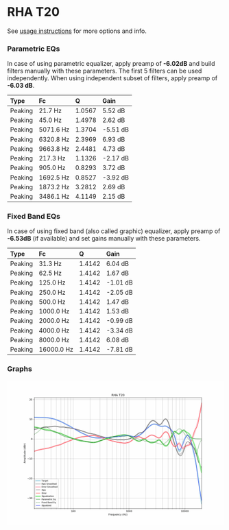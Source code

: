 # RHA T20
See [usage instructions](https://github.com/jaakkopasanen/AutoEq#usage) for more options and info.

### Parametric EQs
In case of using parametric equalizer, apply preamp of **-6.02dB** and build filters manually
with these parameters. The first 5 filters can be used independently.
When using independent subset of filters, apply preamp of **-6.03 dB**.

| Type    | Fc        |      Q | Gain     |
|:--------|:----------|:-------|:---------|
| Peaking | 21.7 Hz   | 1.0567 | 5.52 dB  |
| Peaking | 45.0 Hz   | 1.4978 | 2.62 dB  |
| Peaking | 5071.6 Hz | 1.3704 | -5.51 dB |
| Peaking | 6320.8 Hz | 2.3969 | 6.93 dB  |
| Peaking | 9663.8 Hz | 2.4481 | 4.73 dB  |
| Peaking | 217.3 Hz  | 1.1326 | -2.17 dB |
| Peaking | 905.0 Hz  | 0.8293 | 3.72 dB  |
| Peaking | 1692.5 Hz | 0.8527 | -3.92 dB |
| Peaking | 1873.2 Hz | 3.2812 | 2.69 dB  |
| Peaking | 3486.1 Hz | 4.1149 | 2.15 dB  |

### Fixed Band EQs
In case of using fixed band (also called graphic) equalizer, apply preamp of **-6.53dB**
(if available) and set gains manually with these parameters.

| Type    | Fc         |      Q | Gain     |
|:--------|:-----------|:-------|:---------|
| Peaking | 31.3 Hz    | 1.4142 | 6.04 dB  |
| Peaking | 62.5 Hz    | 1.4142 | 1.67 dB  |
| Peaking | 125.0 Hz   | 1.4142 | -1.01 dB |
| Peaking | 250.0 Hz   | 1.4142 | -2.05 dB |
| Peaking | 500.0 Hz   | 1.4142 | 1.47 dB  |
| Peaking | 1000.0 Hz  | 1.4142 | 1.53 dB  |
| Peaking | 2000.0 Hz  | 1.4142 | -0.99 dB |
| Peaking | 4000.0 Hz  | 1.4142 | -3.34 dB |
| Peaking | 8000.0 Hz  | 1.4142 | 6.08 dB  |
| Peaking | 16000.0 Hz | 1.4142 | -7.81 dB |

### Graphs
![](./RHA%20T20.png)